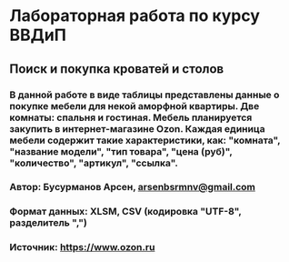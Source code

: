 # Лабораторная работа по курсу ВВДиП
## Поиск и покупка кроватей и столов
### В данной работе в виде таблицы представлены данные о покупке мебели для некой аморфной квартиры. Две комнаты: спальня и гостиная. Мебель планируется закупить в интернет-магазине Ozon. Каждая единица мебели содержит такие характеристики, как: "комната",  "название модели", "тип товара", "цена (руб)", "количество", "артикул", "ссылка".

### Автор: Бусурманов Арсен, arsenbsrmnv@gmail.com
### Формат данных: XLSM, CSV (кодировка "UTF-8", разделитель ",")
### Источник: https://www.ozon.ru
